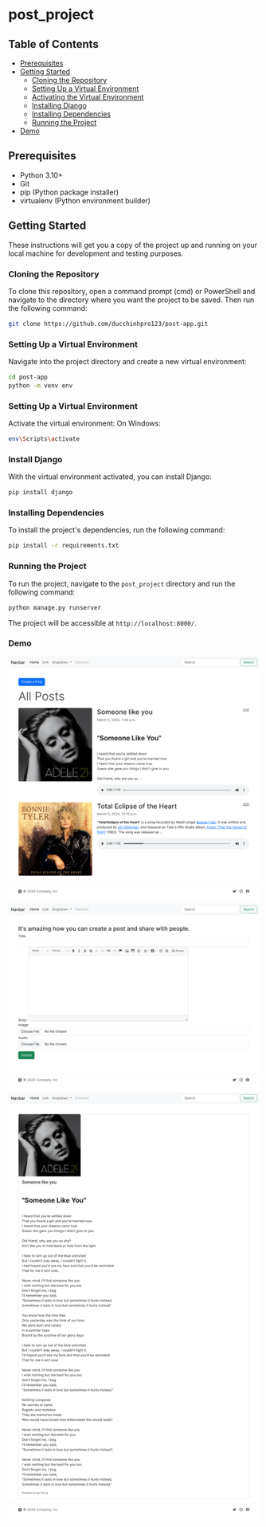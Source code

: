 # post_project

## Table of Contents

- [Prerequisites](#prerequisites)
- [Getting Started](#getting-started)
    - [Cloning the Repository](#cloning-the-repository)
    - [Setting Up a Virtual Environment](#setting-up-a-virtual-environment)
    - [Activating the Virtual Environment](#activating-the-virtual-environment)
    - [Installing Django](#installing-django)
    - [Installing Dependencies](#installing-dependencies)
    - [Running the Project](#running-the-project)
- [Demo](#demo)
## Prerequisites

- Python 3.10+
- Git
- pip (Python package installer)
- virtualenv (Python environment builder)

## Getting Started

These instructions will get you a copy of the project up and running on your local machine for development and testing
purposes.

### Cloning the Repository

To clone this repository, open a command prompt (cmd) or PowerShell and navigate to the directory where you want the
project to be saved. Then run the following command:

```bash
git clone https://github.com/ducchinhpro123/post-app.git
```

### Setting Up a Virtual Environment

Navigate into the project directory and create a new virtual environment:

```bash
cd post-app
python -m venv env
```

### Setting Up a Virtual Environment

Activate the virtual environment:  On Windows:

```bash
env\Scripts\activate
```

### Install Django

With the virtual environment activated, you can install Django:

```bash
pip install django
```

### Installing Dependencies

To install the project's dependencies, run the following command:

```bash
pip install -r requirements.txt
```

### Running the Project

To run the project, navigate to the `post_project` directory and run the following command:

```bash
python manage.py runserver
```

The project will be accessible at `http://localhost:8000/`.

### Demo

![Home Page](screencapture-localhost-8000-blog-app-2024-03-05-22_56_26.png)
![Creating a post](screencapture-localhost-8000-blog-app-create-post-2024-03-05-22_58_06.png)
![Detail Page](screencapture-localhost-8000-blog-app-detail-post-1-2024-03-05-22_57_29.png)

